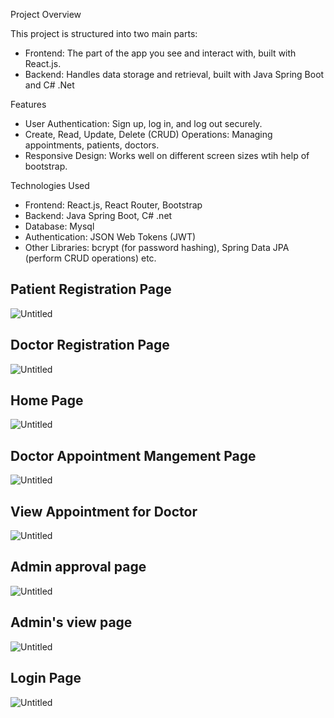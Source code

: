 Project Overview

This project is structured into two main parts:

   - Frontend: The part of the app you see and interact with, built with React.js.
   - Backend: Handles data storage and retrieval, built with Java Spring Boot  and C# .Net

Features

   - User Authentication: Sign up, log in, and log out securely.
   - Create, Read, Update, Delete (CRUD) Operations: Managing appointments, patients, doctors.
   - Responsive Design: Works well on different screen sizes wtih help of bootstrap.

Technologies Used

   - Frontend: React.js, React Router, Bootstrap
   - Backend: Java Spring Boot, C# .net
   - Database: Mysql
   - Authentication: JSON Web Tokens (JWT)
   - Other Libraries: bcrypt (for password hashing), Spring Data JPA (perform CRUD operations) etc.

## Patient Registration Page
![Untitled](https://github.com/SankalpKokare/Health-Care-System/assets/82757623/0e767e8f-e4f6-417c-8e55-055944934059)

## Doctor Registration Page
![Untitled](https://github.com/SankalpKokare/Health-Care-System/assets/82757623/e8a51361-a5b4-463a-8fee-debf3eb1d2b6)

## Home Page
![Untitled](https://github.com/SankalpKokare/Health-Care-System/assets/82757623/8e6e3728-4f95-4726-85ad-a7999133ba4d)

## Doctor Appointment Mangement Page 
![Untitled](https://github.com/SankalpKokare/Health-Care-System/assets/82757623/681fe339-6518-4f55-86e6-bca04dd7d475)

## View Appointment for Doctor
![Untitled](https://github.com/SankalpKokare/Health-Care-System/assets/82757623/e039994d-05e4-4cfe-ad71-8868177fd806)

## Admin approval page
![Untitled](https://github.com/SankalpKokare/Health-Care-System/assets/82757623/21ae569f-9bea-4e10-a6cd-c877f9f33dc8)

## Admin's view page
![Untitled](https://github.com/SankalpKokare/Health-Care-System/assets/82757623/59731127-5371-4897-a22c-4492f2a7571b)

## Login Page
![Untitled](https://github.com/SankalpKokare/Health-Care-System/assets/82757623/c6fa657e-6e08-4677-a5cb-5a45205c7d99)






